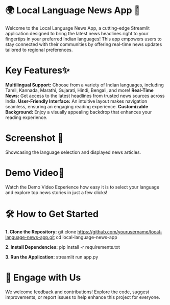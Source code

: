 # 🌍 Local Language News App 📱
Welcome to the Local Language News App, a cutting-edge Streamlit application designed to bring the latest news headlines right to your fingertips in your preferred Indian languages! This app empowers users to stay connected with their communities by offering real-time news updates tailored to regional preferences.

# Key Features✨
**Multilingual Support:** Choose from a variety of Indian languages, including Tamil, Kannada, Marathi, Gujarati, Hindi, Bengali, and more!
**Real-Time News:** Get access to the latest headlines from trusted news sources across India.
**User-Friendly Interface:** An intuitive layout makes navigation seamless, ensuring an engaging reading experience.
**Customizable Background:** Enjoy a visually appealing backdrop that enhances your reading experience.

# Screenshot 📸
Showcasing the language selection and displayed news articles.

# Demo Video🎥
Watch the Demo Video
Experience how easy it is to select your language and explore top news stories in just a few clicks!

# 🛠️ How to Get Started

**1. Clone the Repository:**
git clone https://github.com/yourusername/local-language-news-app.git
cd local-language-news-app

**2. Install Dependencies:**
pip install -r requirements.txt

**3. Run the Application:**
streamlit run app.py

# 🚀 Engage with Us
We welcome feedback and contributions! Explore the code, suggest improvements, or report issues to help enhance this project for everyone.
